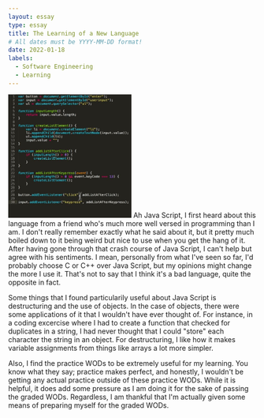 ```yaml
---
layout: essay
type: essay
title: The Learning of a New Language
# All dates must be YYYY-MM-DD format!
date: 2022-01-18
labels:
  - Software Engineering
  - Learning
---
```


<img class="ui left circle floated image" src="../images/javascript.jpg" width="250" height="250">
Ah Java Script, I first heard about this language from a friend who's much more well versed in programming than I am. I don't really remember exactly what he said about it, but it pretty much boiled down to it being weird but nice to use when you get the hang of it. After having gone through that crash course of Java Script, I can't help but agree with his sentiments. I mean, personally from what I've seen so far, I'd probably choose C or C++ over Java Script, but my opinions might change the more I use it. That's not to say that I think it's a bad language, quite the opposite in fact.

Some things that I found particularily useful about Java Script is destructuring and the use of objects. In the case of objects, there were some applications of it that I wouldn't have ever thought of. For instance, in a coding excercise where I had to create a function that checked for duplicates in a string, I had never thought that I could "store" each character the string in an object. For destructuring, I like how it makes variable assignments from things like arrays a lot more simpler.

Also, I find the practice WODs to be extremely useful for my learning. You know what they say; practice makes perfect, and honestly, I wouldn't be getting any actual practice outside of these practice WODs. While it is helpful, it does add some pressure as I am doing it for the sake of passing the graded WODs. Regardless, I am thankful that I'm actually given some means of preparing myself for the graded WODs.
 
